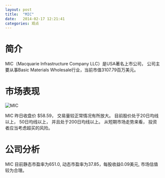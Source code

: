 ```yaml
---
layout: post
title:  "MIC"
date:   2014-02-17 12:21:41
categories: 观点
---
```


# 简介
MIC（Macquarie Infrastructure Company LLC）是USA著名上市公司，
公司主要从事Basic Materials Wholesale行业，当前市值3107.79百万美元。

# 市场表现

![MIC](http://finviz.com/chart.ashx?t=MIC&ty=c&ta=1&p=d&s=l)

MIC 昨日收盘价 $58.59，
交易量较正常情况有所放大。
目前股价处于20日均线以上，
50日均线以上，
并且处于200日均线以上。
从短期市场走势来看，
投资者应当考虑超买的风险。

# 公司分析
MIC 目前静态市盈率为651.0, 动态市盈率为37.85，每股收益0.09美元,
市场估值较为合理。
